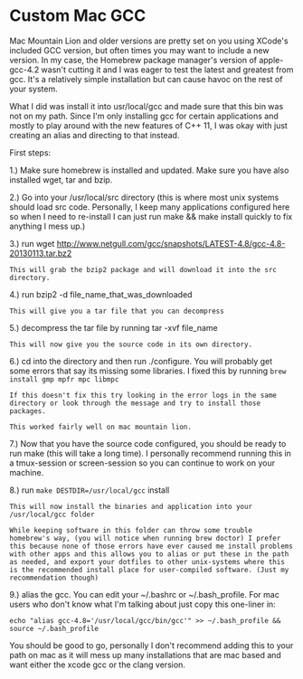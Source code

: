 Custom Mac GCC
=

Mac Mountain Lion and older versions are pretty set on you using XCode's included GCC version, but often times you may want to include a new version. In my case, the Homebrew package manager's version of apple-gcc-4.2 wasn't cutting it and I was eager to test the latest and greatest from gcc. It's a relatively simple installation but can cause havoc on the rest of your system. 

What I did was install it into usr/local/gcc and made sure that this bin was not on my path. Since I'm only installing gcc for certain applications and mostly to play around with the new features of C++ 11, I was okay with just creating an alias and directing to that instead.

First steps:

1.) Make sure homebrew is installed and updated. Make sure you have also installed wget, tar and bzip.

2.) Go into your /usr/local/src directory (this is where most unix systems should load src code. Personally, I keep many applications configured here so when I need to re-install I can just run make && make install quickly to fix anything I mess up.) 

3.) run wget http://www.netgull.com/gcc/snapshots/LATEST-4.8/gcc-4.8-20130113.tar.bz2
	
	This will grab the bzip2 package and will download it into the src directory.

4.) run bzip2 -d file_name_that_was_downloaded 
	
	This will give you a tar file that you can decompress

5.) decompress the tar file by running tar -xvf file_name 

	This will now give you the source code in its own directory.

6.) cd into the directory and then run ./configure. You will probably get some errors that say its missing some libraries. I fixed this by running `brew install gmp mpfr mpc libmpc` 

	If this doesn't fix this try looking in the error logs in the same directory or look through the message and try to install those packages.

	This worked fairly well on mac mountain lion.


7.) Now that you have the source code configured, you should be ready to run make (this will take a long time). I personally recommend running this in a tmux-session or screen-session so you can continue to work on your machine.

8.) run `make DESTDIR=/usr/local/gcc` install 

	This will now install the binaries and application into your /usr/local/gcc folder

	While keeping software in this folder can throw some trouble homebrew's way, (you will notice when running brew doctor) I prefer this because none of those errors have ever caused me install problems with other apps and this allows you to alias or put these in the path as needed, and export your dotfiles to other unix-systems where this is the recommended install place for user-compiled software. (Just my recommendation though)

9.) alias the gcc. You can edit your ~/.bashrc or ~/.bash_profile. For mac users who don't know what I'm talking about just copy this one-liner in:

	echo "alias gcc-4.8='/usr/local/gcc/bin/gcc'" >> ~/.bash_profile && source ~/.bash_profile

You should be good to go, personally I don't recommend adding this to your path on mac as it will mess up many installations that are mac based and want either the xcode gcc or the clang version.






